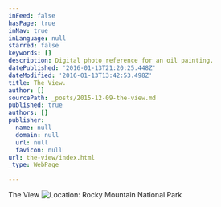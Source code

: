 ```yaml
---
inFeed: false
hasPage: true
inNav: true
inLanguage: null
starred: false
keywords: []
description: Digital photo reference for an oil painting.
datePublished: '2016-01-13T21:20:25.448Z'
dateModified: '2016-01-13T13:42:53.498Z'
title: The View.
author: []
sourcePath: _posts/2015-12-09-the-view.md
published: true
authors: []
publisher:
  name: null
  domain: null
  url: null
  favicon: null
url: the-view/index.html
_type: WebPage

---
```

The View
![Location:  Rocky Mountain National Park](https://s3-us-west-2.amazonaws.com/the-grid-img/p/4ba335cd182cfddda76a865b1274e1fe298cd07b.jpg)